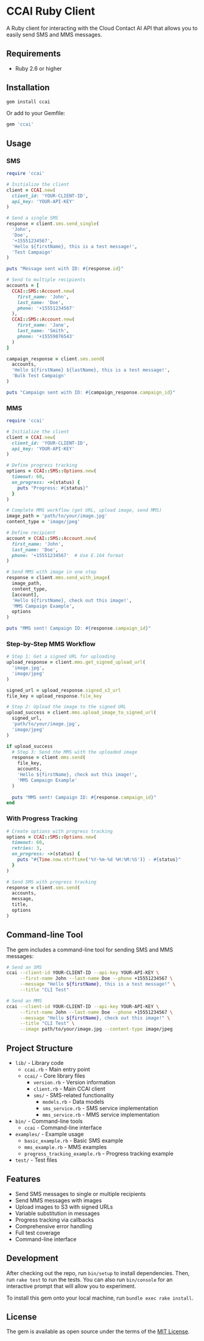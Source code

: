 # CCAI Ruby Client

A Ruby client for interacting with the Cloud Contact AI API that allows you to easily send SMS and MMS messages.

## Requirements

- Ruby 2.6 or higher

## Installation

```bash
gem install ccai
```

Or add to your Gemfile:

```ruby
gem 'ccai'
```

## Usage

### SMS

```ruby
require 'ccai'

# Initialize the client
client = CCAI.new(
  client_id: 'YOUR-CLIENT-ID',
  api_key: 'YOUR-API-KEY'
)

# Send a single SMS
response = client.sms.send_single(
  'John',
  'Doe',
  '+15551234567',
  'Hello ${firstName}, this is a test message!',
  'Test Campaign'
)

puts "Message sent with ID: #{response.id}"

# Send to multiple recipients
accounts = [
  CCAI::SMS::Account.new(
    first_name: 'John',
    last_name: 'Doe',
    phone: '+15551234567'
  ),
  CCAI::SMS::Account.new(
    first_name: 'Jane',
    last_name: 'Smith',
    phone: '+15559876543'
  )
]

campaign_response = client.sms.send(
  accounts,
  'Hello ${firstName} ${lastName}, this is a test message!',
  'Bulk Test Campaign'
)

puts "Campaign sent with ID: #{campaign_response.campaign_id}"
```

### MMS

```ruby
require 'ccai'

# Initialize the client
client = CCAI.new(
  client_id: 'YOUR-CLIENT-ID',
  api_key: 'YOUR-API-KEY'
)

# Define progress tracking
options = CCAI::SMS::Options.new(
  timeout: 60,
  on_progress: ->(status) {
    puts "Progress: #{status}"
  }
)

# Complete MMS workflow (get URL, upload image, send MMS)
image_path = 'path/to/your/image.jpg'
content_type = 'image/jpeg'

# Define recipient
account = CCAI::SMS::Account.new(
  first_name: 'John',
  last_name: 'Doe',
  phone: '+15551234567'  # Use E.164 format
)

# Send MMS with image in one step
response = client.mms.send_with_image(
  image_path,
  content_type,
  [account],
  'Hello ${firstName}, check out this image!',
  'MMS Campaign Example',
  options
)

puts "MMS sent! Campaign ID: #{response.campaign_id}"
```

### Step-by-Step MMS Workflow

```ruby
# Step 1: Get a signed URL for uploading
upload_response = client.mms.get_signed_upload_url(
  'image.jpg',
  'image/jpeg'
)

signed_url = upload_response.signed_s3_url
file_key = upload_response.file_key

# Step 2: Upload the image to the signed URL
upload_success = client.mms.upload_image_to_signed_url(
  signed_url,
  'path/to/your/image.jpg',
  'image/jpeg'
)

if upload_success
  # Step 3: Send the MMS with the uploaded image
  response = client.mms.send(
    file_key,
    accounts,
    'Hello ${firstName}, check out this image!',
    'MMS Campaign Example'
  )
  
  puts "MMS sent! Campaign ID: #{response.campaign_id}"
end
```

### With Progress Tracking

```ruby
# Create options with progress tracking
options = CCAI::SMS::Options.new(
  timeout: 60,
  retries: 3,
  on_progress: ->(status) {
    puts "#{Time.now.strftime('%Y-%m-%d %H:%M:%S')} - #{status}"
  }
)

# Send SMS with progress tracking
response = client.sms.send(
  accounts,
  message,
  title,
  options
)
```

## Command-line Tool

The gem includes a command-line tool for sending SMS and MMS messages:

```bash
# Send an SMS
ccai --client-id YOUR-CLIENT-ID --api-key YOUR-API-KEY \
     --first-name John --last-name Doe --phone +15551234567 \
     --message "Hello ${firstName}, this is a test message!" \
     --title "CLI Test"

# Send an MMS
ccai --client-id YOUR-CLIENT-ID --api-key YOUR-API-KEY \
     --first-name John --last-name Doe --phone +15551234567 \
     --message "Hello ${firstName}, check out this image!" \
     --title "CLI Test" \
     --image path/to/your/image.jpg --content-type image/jpeg
```

## Project Structure

- `lib/` - Library code
  - `ccai.rb` - Main entry point
  - `ccai/` - Core library files
    - `version.rb` - Version information
    - `client.rb` - Main CCAI client
    - `sms/` - SMS-related functionality
      - `models.rb` - Data models
      - `sms_service.rb` - SMS service implementation
      - `mms_service.rb` - MMS service implementation
- `bin/` - Command-line tools
  - `ccai` - Command-line interface
- `examples/` - Example usage
  - `basic_example.rb` - Basic SMS example
  - `mms_example.rb` - MMS examples
  - `progress_tracking_example.rb` - Progress tracking example
- `test/` - Test files

## Features

- Send SMS messages to single or multiple recipients
- Send MMS messages with images
- Upload images to S3 with signed URLs
- Variable substitution in messages
- Progress tracking via callbacks
- Comprehensive error handling
- Full test coverage
- Command-line interface

## Development

After checking out the repo, run `bin/setup` to install dependencies. Then, run `rake test` to run the tests. You can also run `bin/console` for an interactive prompt that will allow you to experiment.

To install this gem onto your local machine, run `bundle exec rake install`.

## License

The gem is available as open source under the terms of the [MIT License](https://opensource.org/licenses/MIT).
